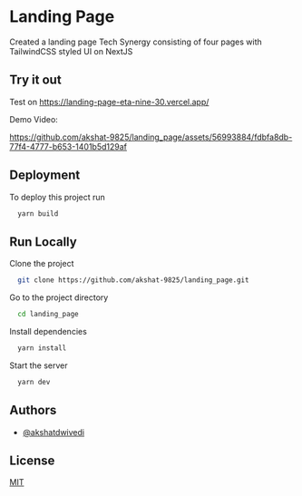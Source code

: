# Landing Page

Created a landing page Tech Synergy consisting of four pages with TailwindCSS styled UI on NextJS

## Try it out

Test on https://landing-page-eta-nine-30.vercel.app/

Demo Video:

https://github.com/akshat-9825/landing_page/assets/56993884/fdbfa8db-77f4-4777-b653-1401b5d129af


## Deployment

To deploy this project run

```bash
  yarn build
```

## Run Locally

Clone the project

```bash
  git clone https://github.com/akshat-9825/landing_page.git
```

Go to the project directory

```bash
  cd landing_page
```

Install dependencies

```bash
  yarn install
```

Start the server

```bash
  yarn dev
```

## Authors

- [@akshatdwivedi](https://www.github.com/akshat-9825)

## License

[MIT](https://github.com/akshat-9825/dropdown_component/blob/master/LICENSE)

